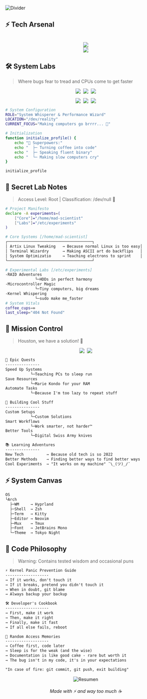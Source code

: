 
![Divider](https://github.com/elysiumayo/elysiumayo/blob/b17e87dd387a7036ca60c57feecbdc97f8d184a2/asset/stayalive.gif)

## ⚡ Tech Arsenal

<div align="center">
  <br>
  <img src="https://skillicons.dev/icons?i=arch,bash,vim,git,github,linux,neovim&perline=7" />
  <br>
  <a href="https://go-skill-icons.vercel.app/">
    <img
      src="https://go-skill-icons.vercel.app/api/icons?i=html,css,ollama,wsl"
    />
  </a>
</div>

## 🛠️ System Labs
> Where bugs fear to tread and CPUs come to get faster 

<div align="center">
<p align="center" style="display: flex; justify-content: center; gap: 8px;">
<img src="https://img.shields.io/badge/⚙️_OS-Artix-A9FEF7?style=for-the-badge&labelColor=151515&borderRadius=15"/>
<img src="https://img.shields.io/badge/💾_Storage-RAID-A9FEF7?style=for-the-badge&labelColor=151515&borderRadius=15"/>
<img src="https://img.shields.io/badge/🔌_Hardware-MCU-A9FEF7?style=for-the-badge&labelColor=151515&borderRadius=15"/>
</p>

<p align="center" style="display: flex; justify-content: center; gap: 8px;">
<img src="https://img.shields.io/badge/🚀_Status-Active-A9FEF7?style=for-the-badge&labelColor=151515&borderRadius=15"/>
<img src="https://img.shields.io/badge/☕_Coffee-Critical-A9FEF7?style=for-the-badge&labelColor=151515&borderRadius=15"/>
<img src="https://img.shields.io/badge/🔍_Mode-Debug-A9FEF7?style=for-the-badge&labelColor=151515&borderRadius=15"/>
</p>
</div>

```bash
# System Configuration
ROLE="System Whisperer & Performance Wizard"
LOCATION="/dev/reality"
CURRENT_FOCUS="Making computers go brrrr... 🚀"

# Initialization
function initialize_profile() {
    echo "🔧 Superpowers:"
    echo "  ├─ Turning coffee into code"
    echo "  ├─ Speaking fluent binary"
    echo "  └─ Making slow computers cry"
}

initialize_profile
```

## 🔐 Secret Lab Notes
> Access Level: Root | Classification: /dev/null 🤫

```bash
# Project Manifesto
declare -A experiments=(
    ["Core"]="/home/mad-scientist"
    ["Labs"]="/etc/experiments"
)

# Core Systems [/home/mad-scientist]
┌─────────────────────────────────────┐
│ Artix Linux Tweaking   → Because normal Linux is too easy│
│ Terminal Wizardry      → Making ASCII art do backflips   │
│ System Optimizatio     → Teaching electrons to sprint    │
└─────────────────────────────────────┘

# Experimental Labs [/etc/experiments]
-RAID Adventures
             └─HDDs in perfect harmony  
-Microcontroller Magic
             └─Tiny computers, big dreams
-Kernel Whispering
             └─sudo make me_faster       
# System Vitals
coffee_cups=∞
last_sleep="404 Not Found"
```

## 🔮 Mission Control
> Houston, we have a solution! 🚀

<div align="center">
<p align="center" style="display: flex; justify-content: center; gap: 8px;">
<img src="https://img.shields.io/badge/🎯_Mission-Make_Computer_Happy-A9FEF7?style=for-the-badge&labelColor=151515&borderRadius=15"/>
<img src="https://img.shields.io/badge/⚡_Status-Typing_Intensifies-A9FEF7?style=for-the-badge&labelColor=151515&borderRadius=15"/>
</p>
</div>

```txt
🎯 Epic Quests
---------------
Speed Up Systems
           └─Teaching PCs to sleep run
Save Resources
           └─Marie Kondo for your RAM
Automate Tasks
           └─Because I'm too lazy to repeat stuff

🔧 Building Cool Stuff
---------------
Custom Setups
           └─Custom Solutions 
Smart Workflows
           └─Work smarter, not harder™
Better Tools
           └─Digital Swiss Army knives

📚 Learning Adventures
---------------
New Tech          → Because old tech is so 2022
Better Methods    → Finding better ways to find better ways
Cool Experiments  → "It works on my machine" ¯\_(ツ)_/¯
```
## ⚡ System Canvas

```txt
OS
└Arch
  ├─WM     → Hyprland
  ├─Shell  → Zsh
  ├─Term   → Kitty
  ├─Editor → Neovim
  ├─Mux    → Tmux
  ├─Font   → JetBrains Mono
  └─Theme  → Tokyo Night
```

## 💫 Code Philosophy
> Warning: Contains tested wisdom and occasional puns

```txt
⚡ Kernel Panic Prevention Guide
-------------------
→ If it works, don't touch it
→ If it breaks, pretend you didn't touch it
→ When in doubt, git blame
→ Always backup your backup

🛠️ Developer's Cookbook
-------------------
→ First, make it work
→ Then, make it right
→ Finally, make it fast
→ If all else fails, reboot

💫 Random Access Memories
-------------------
→ Coffee first, code later
→ Sleep is for the weak (and the wise)
→ Documentation is like good cake - rare but worth it
→ The bug isn't in my code, it's in your expectations

"In case of fire: git commit, git push, exit building"
```

<div align="center">
  <img src="https://github-profile-summary-cards.vercel.app/api/cards/profile-details?username=elysiumayo&theme=nord_dark" alt="Resumen" />
  <h6>Made with ⚡ and way too much ☕</h6>
</div>
